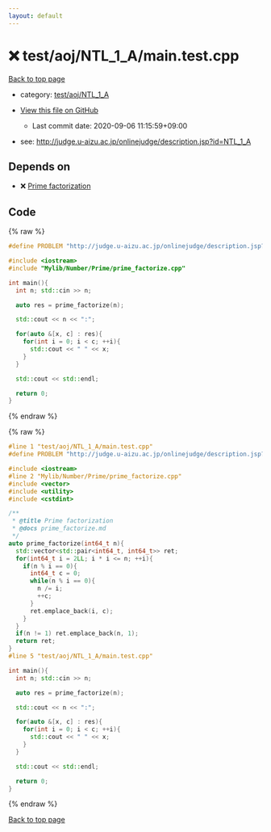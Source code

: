 ```yaml
---
layout: default
---
```


<!-- mathjax config similar to math.stackexchange -->
<script type="text/javascript" async
  src="https://cdnjs.cloudflare.com/ajax/libs/mathjax/2.7.5/MathJax.js?config=TeX-MML-AM_CHTML">
</script>
<script type="text/x-mathjax-config">
  MathJax.Hub.Config({
    TeX: { equationNumbers: { autoNumber: "AMS" }},
    tex2jax: {
      inlineMath: [ ['$','$'] ],
      processEscapes: true
    },
    "HTML-CSS": { matchFontHeight: false },
    displayAlign: "left",
    displayIndent: "2em"
  });
</script>

<script type="text/javascript" src="https://cdnjs.cloudflare.com/ajax/libs/jquery/3.4.1/jquery.min.js"></script>
<script src="https://cdn.jsdelivr.net/npm/jquery-balloon-js@1.1.2/jquery.balloon.min.js" integrity="sha256-ZEYs9VrgAeNuPvs15E39OsyOJaIkXEEt10fzxJ20+2I=" crossorigin="anonymous"></script>
<script type="text/javascript" src="../../../../assets/js/copy-button.js"></script>
<link rel="stylesheet" href="../../../../assets/css/copy-button.css" />


# :x: test/aoj/NTL_1_A/main.test.cpp

<a href="../../../../index.html">Back to top page</a>

* category: <a href="../../../../index.html#3008ead005d9a504d0a3e077716b71c1">test/aoj/NTL_1_A</a>
* <a href="{{ site.github.repository_url }}/blob/master/test/aoj/NTL_1_A/main.test.cpp">View this file on GitHub</a>
    - Last commit date: 2020-09-06 11:15:59+09:00


* see: <a href="http://judge.u-aizu.ac.jp/onlinejudge/description.jsp?id=NTL_1_A">http://judge.u-aizu.ac.jp/onlinejudge/description.jsp?id=NTL_1_A</a>


## Depends on

* :x: <a href="../../../../library/Mylib/Number/Prime/prime_factorize.cpp.html">Prime factorization</a>


## Code

<a id="unbundled"></a>
{% raw %}
```cpp
#define PROBLEM "http://judge.u-aizu.ac.jp/onlinejudge/description.jsp?id=NTL_1_A"

#include <iostream>
#include "Mylib/Number/Prime/prime_factorize.cpp"

int main(){
  int n; std::cin >> n;

  auto res = prime_factorize(n);

  std::cout << n << ":";

  for(auto &[x, c] : res){
    for(int i = 0; i < c; ++i){
      std::cout << " " << x;
    }
  }

  std::cout << std::endl;

  return 0;
}

```
{% endraw %}

<a id="bundled"></a>
{% raw %}
```cpp
#line 1 "test/aoj/NTL_1_A/main.test.cpp"
#define PROBLEM "http://judge.u-aizu.ac.jp/onlinejudge/description.jsp?id=NTL_1_A"

#include <iostream>
#line 2 "Mylib/Number/Prime/prime_factorize.cpp"
#include <vector>
#include <utility>
#include <cstdint>

/**
 * @title Prime factorization
 * @docs prime_factorize.md
 */
auto prime_factorize(int64_t n){
  std::vector<std::pair<int64_t, int64_t>> ret;
  for(int64_t i = 2LL; i * i <= n; ++i){
    if(n % i == 0){
      int64_t c = 0;
      while(n % i == 0){
        n /= i;
        ++c;
      }
      ret.emplace_back(i, c);
    }
  }
  if(n != 1) ret.emplace_back(n, 1);
  return ret;
}
#line 5 "test/aoj/NTL_1_A/main.test.cpp"

int main(){
  int n; std::cin >> n;

  auto res = prime_factorize(n);

  std::cout << n << ":";

  for(auto &[x, c] : res){
    for(int i = 0; i < c; ++i){
      std::cout << " " << x;
    }
  }

  std::cout << std::endl;

  return 0;
}

```
{% endraw %}

<a href="../../../../index.html">Back to top page</a>

